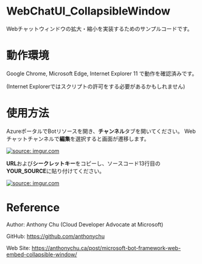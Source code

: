 # WebChatUI_CollapsibleWindow
Webチャットウィンドウの拡大・縮小を実装するためのサンプルコードです。

# 動作環境
Google Chrome, Microsoft Edge, Internet Explorer 11 で動作を確認済みです。

(Internet Explorerではスクリプトの許可をする必要があるかもしれません)

# 使用方法
AzureポータルでBotリソースを開き、**チャンネル**タブを開いてください。
Webチャットチャンネルで**編集**を選択すると画面が遷移します。

<a href="https://imgur.com/CByvltl"><img src="https://i.imgur.com/CByvltl.png" title="source: imgur.com" /></a>

**URL**および**シークレットキー**をコピーし、ソースコード13行目の**YOUR_SOURCE**に貼り付けてください。

<a href="https://imgur.com/QaC0aVz"><img src="https://i.imgur.com/QaC0aVz.png" title="source: imgur.com" /></a>

# Reference
Author: Anthony Chu (Cloud Developer Advocate at Microsoft)

GitHub: https://github.com/anthonychu

Web Site: https://anthonychu.ca/post/microsoft-bot-framework-web-embed-collapsible-window/
